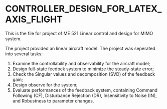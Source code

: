 # CONTROLLER_DESIGN_FOR_LATEX_AXIS_FLIGHT
This is the file for project of ME 521 Linear control and design for MIMO system.

The project provided an linear aircraft model. The project was seperated into several tasks:

1. Examine the controllability and observability for the aircraft model;
2. Design full-state feedbck system to minimize the steady-state error;
3. Check the Singular values and decomposition (SVD) of the feedback gain;
4. Design observe for the system;
5. Evaluate performances of the feedback system, containing Command Following (CF), Disturbance Rejection (DR), Insensitivity to Noise (IN), and Robustness to parameter changes.
